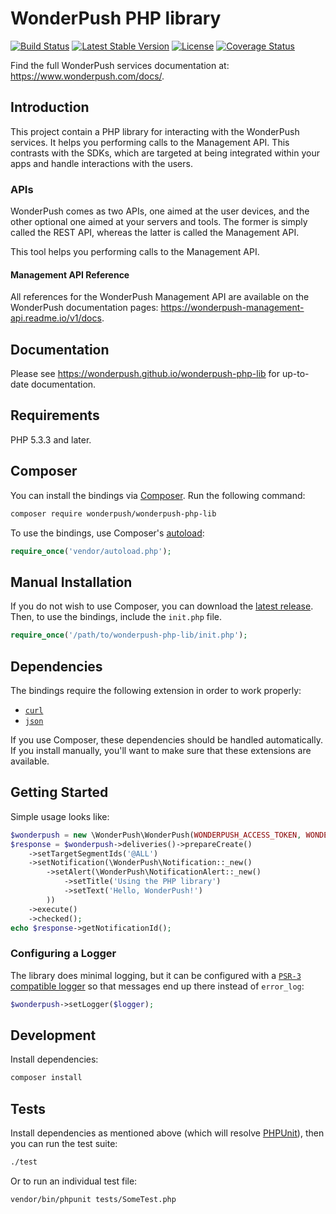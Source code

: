 WonderPush PHP library
======================

[![Build Status](https://travis-ci.org/wonderpush/wonderpush-php-lib.svg?branch=master)](https://travis-ci.org/wonderpush/wonderpush-php-lib)
[![Latest Stable Version](https://poser.pugx.org/wonderpush/wonderpush-php-lib/version)](https://packagist.org/packages/wonderpush/wonderpush-php-lib)
[![License](https://poser.pugx.org/wonderpush/wonderpush-php-lib/license.svg)](https://packagist.org/packages/wonderpush/wonderpush-php-lib)
[![Coverage Status](https://coveralls.io/repos/github/wonderpush/wonderpush-php-lib/badge.svg?branch=master)](https://coveralls.io/github/wonderpush/wonderpush-php-lib?branch=master)

Find the full WonderPush services documentation at:
https://www.wonderpush.com/docs/.



## Introduction

This project contain a PHP library for interacting with the WonderPush services.
It helps you performing calls to the Management API. This contrasts with the SDKs, which are targeted at being integrated within your apps and handle interactions with the users.


### APIs

WonderPush comes as two APIs, one aimed at the user devices, and the other optional one aimed at your servers and tools.
The former is simply called the REST API, whereas the latter is called the Management API.

This tool helps you performing calls to the Management API.

#### Management API Reference

All references for the WonderPush Management API are available on the WonderPush documentation pages:
https://wonderpush-management-api.readme.io/v1/docs.



## Documentation

Please see https://wonderpush.github.io/wonderpush-php-lib for up-to-date documentation.



## Requirements

PHP 5.3.3 and later.



## Composer

You can install the bindings via [Composer](http://getcomposer.org/). Run the following command:

```bash
composer require wonderpush/wonderpush-php-lib
```

To use the bindings, use Composer's [autoload](https://getcomposer.org/doc/00-intro.md#autoloading):

```php
require_once('vendor/autoload.php');
```



## Manual Installation

If you do not wish to use Composer, you can download the [latest release](https://github.com/wonderpush/wonderpush-php-lib/releases).
Then, to use the bindings, include the `init.php` file.

```php
require_once('/path/to/wonderpush-php-lib/init.php');
```



## Dependencies

The bindings require the following extension in order to work properly:

- [`curl`](https://secure.php.net/manual/en/book.curl.php)
- [`json`](https://secure.php.net/manual/en/book.json.php)

If you use Composer, these dependencies should be handled automatically. If you install manually, you'll want to make sure that these extensions are available.



## Getting Started

Simple usage looks like:

```php
$wonderpush = new \WonderPush\WonderPush(WONDERPUSH_ACCESS_TOKEN, WONDERPUSH_APPLICATION_ID);
$response = $wonderpush->deliveries()->prepareCreate()
    ->setTargetSegmentIds('@ALL')
    ->setNotification(\WonderPush\Notification::_new()
        ->setAlert(\WonderPush\NotificationAlert::_new()
            ->setTitle('Using the PHP library')
            ->setText('Hello, WonderPush!')
        ))
    ->execute()
    ->checked();
echo $response->getNotificationId();
```


### Configuring a Logger

The library does minimal logging, but it can be configured with a [`PSR-3` compatible logger](http://www.php-fig.org/psr/psr-3/) so that messages end up there instead of `error_log`:

```php
$wonderpush->setLogger($logger);
```



## Development

Install dependencies:

``` bash
composer install
```



## Tests

Install dependencies as mentioned above (which will resolve [PHPUnit](http://packagist.org/packages/phpunit/phpunit)), then you can run the test suite:

```bash
./test
```

Or to run an individual test file:

```bash
vendor/bin/phpunit tests/SomeTest.php
```
